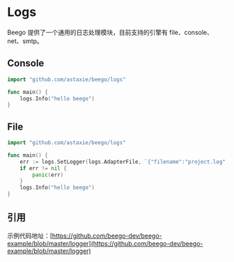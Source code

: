# Logs
Beego 提供了一个通用的日志处理模块，目前支持的引擎有 file、console、net、smtp。

## Console
```go
import "github.com/astaxie/beego/logs"

func main() {
	logs.Info("hello beego")
}
```

## File
```go
import "github.com/astaxie/beego/logs"

func main() {
	err := logs.SetLogger(logs.AdapterFile, `{"filename":"project.log","level":7,"maxlines":0,"maxsize":0,"daily":true,"maxdays":10,"color":true}`)
	if err != nil {
		panic(err)
	}
	logs.Info("hello beego")
}
```

## 引用
示例代码地址：[https://github.com/beego-dev/beego-example/blob/master/logger](https://github.com/beego-dev/beego-example/blob/master/logger)
